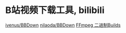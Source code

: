 # B站视频下载工具, bilibili

[ivenus/BBDown](https://gitee.com/venusboot/BBDown)
[nilaoda/BBDown](https://github.com/nilaoda/BBDown)
[FFmpeg 二进制Builds](https://www.gyan.dev/ffmpeg/builds/)
